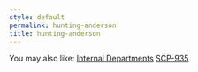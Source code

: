 ```yaml
---
style: default
permalink: hunting-anderson
title: hunting-anderson
---
```

You may also like:
[Internal Departments](http://scp-wiki.net/list-of-foundation-s-internal-departments)
[SCP-935](http://scp-wiki.net/scp-935)